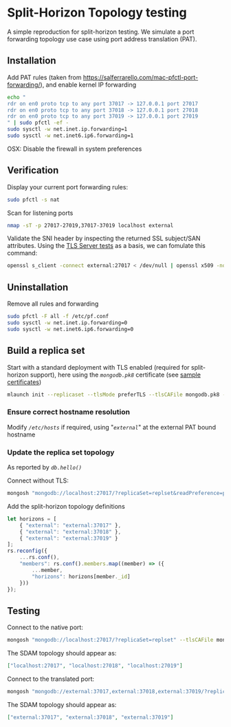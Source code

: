 # Split-Horizon Topology testing

A simple reproduction for split-horizon testing.  We simulate a port forwarding topology use case using port address translation (PAT).

## Installation

Add PAT rules (taken from <https://salferrarello.com/mac-pfctl-port-forwarding/>), and enable kernel IP forwarding

```bash
echo "
rdr on en0 proto tcp to any port 37017 -> 127.0.0.1 port 27017
rdr on en0 proto tcp to any port 37018 -> 127.0.0.1 port 27018
rdr on en0 proto tcp to any port 37019 -> 127.0.0.1 port 27019
" | sudo pfctl -ef -
sudo sysctl -w net.inet.ip.forwarding=1
sudo sysctl -w net.inet6.ip6.forwarding=1
```

OSX: Disable the firewall in system preferences

## Verification

Display your current port forwarding rules:

```bash
sudo pfctl -s nat
```

Scan for listening ports

```bash
nmap -sT -p 27017-27019,37017-37019 localhost external
```

Validate the SNI header by inspecting the returned SSL subject/SAN attributes.  Using the [TLS Server tests](https://github.com/tap1r/mongodb-scripts/blob/master/SSL%20commands.md#tls-server-tests) as a basis, we can fomulate this command:

```bash
openssl s_client -connect external:27017 < /dev/null | openssl x509 -noout -text | grep "subject=\|Subject:\|X509v3\ Subject\ Alternative\ Name:\|DNS:"
```

## Uninstallation

Remove all rules and forwarding

```bash
sudo pfctl -F all -f /etc/pf.conf
sudo sysctl -w net.inet.ip.forwarding=0
sudo sysctl -w net.inet6.ip6.forwarding=0
```

## Build a replica set

Start with a standard deployment with TLS enabled (required for split-horizon support), here using the _`mongodb.pk8`_ certificate (see [sample certificates](SSL%20commands.md#generating-common-use-certificates))

```bash
mlaunch init --replicaset --tlsMode preferTLS --tlsCAFile mongodb.pk8 --tlsPEMKeyFile mongodb.pk8 --tlsAllowConnectionsWithoutCertificates
```

### Ensure correct hostname resolution

Modify _`/etc/hosts`_ if required, using "_`external`_" at the external PAT bound hostname

### Update the replica set topology

As reported by _`db.hello()`_

Connect without TLS:

```bash
mongosh "mongodb://localhost:27017/?replicaSet=replset&readPreference=primary"
```

Add the split-horizon topology definitions

```javascript
let horizons = [
    { "external": "external:37017" },
    { "external": "external:37018" },
    { "external": "external:37019" }
];
rs.reconfig({
	...rs.conf(),
	"members": rs.conf().members.map((member) => ({
		...member,
		"horizons": horizons[member._id]
	}))
});
```

## Testing

Connect to the native port:

```bash
mongosh "mongodb://localhost:27017/?replicaSet=replset" --tlsCAFile mongodb.pk8 --tls --eval 'db.hello().hosts'
```

The SDAM topology should appear as:

```json
["localhost:27017", "localhost:27018", "localhost:27019"]
```

Connect to the translated port:

```bash
mongosh "mongodb://external:37017,external:37018,external:37019/?replicaSet=replset" --tlsCAFile mongodb.pk8 --tls --eval 'db.hello().hosts'
```

The SDAM topology should appear as:

```json
["external:37017", "external:37018", "external:37019"]
```
